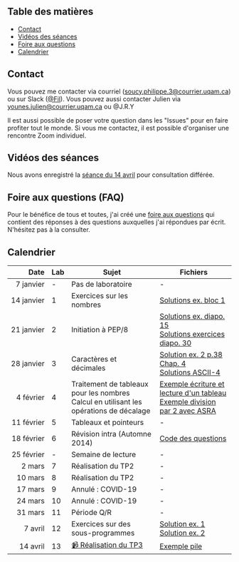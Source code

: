 ## Table des matières

- [Contact](#contact)
- [Vidéos des séances](#videos)
- [Foire aux questions](#faq)
- [Calendrier](#calendrier)

## Contact <a name="contact"></a>

Vous pouvez me contacter via courriel (soucy.philippe.3@courrier.uqam.ca) ou sur Slack ([@Fil](https://ageei-uqam.slack.com)). Vous pouvez aussi contacter Julien via younes.julien@courrier.uqam.ca ou @J.R.Y

Il est aussi possible de poser votre question dans les "Issues" pour en faire profiter tout le monde.
Si vous me contactez, il est possible d'organiser une rencontre Zoom individuel.

## Vidéos des séances <a name="videos"></a>

Nous avons enregistré la [séance du 14 avril](labo13/Eregistrement_labo13.mp4) pour consultation différée.

## Foire aux questions (FAQ) <a name="faq"></a>

Pour le bénéfice de tous et toutes, j'ai créé une [foire aux questions](FAQ.md) qui
contient des réponses à des questions auxquelles j'ai répondues par écrit. N'hésitez pas à
la consulter.

## Calendrier <a name="calendrier"></a>

| Date | Lab | Sujet | Fichiers |
| ---: | --- | ----- | -------- |
| 7&nbsp;janvier  | - | Pas de laboratoire | - |
| 14&nbsp;janvier | 1 | Exercices sur les nombres | [Solutions ex. bloc 1](https://github.com/phsoucy/inf2171-h2020-labos/raw/master/labo1/lab1_bloc_sol.pdf) |
| 21&nbsp;janvier | 2 | Initiation à PEP/8 | [Solutions ex. diapo. 15](https://raw.githubusercontent.com/phsoucy/inf2171-h2020-labos/master/labo2/p15.pep) <br> [Solutions exercices diapo. 30](https://raw.githubusercontent.com/phsoucy/inf2171-h2020-labos/master/labo2/p16.pep) |
| 28&nbsp;janvier | 3 | Caractères et décimales | [Solution ex. 2 p.38 Chap. 4](https://github.com/phsoucy/inf2171-h2020-labos/blob/master/labo3/ex2-p38-assembleur.pep)<br> [Solutions ASCII-4](https://raw.githubusercontent.com/phsoucy/inf2171-h2020-labos/master/labo3/ascii-4.txt) |
| 4&nbsp;février | 4 | Traitement de tableaux pour les nombres <br> Calcul en utilisant les opérations de décalage | [Exemple écriture et lecture d'un tableau](https://raw.githubusercontent.com/phsoucy/inf2171-h2020-labos/master/labo4/tab.pep) <br> [Exemple division par 2 avec ASRA](https://raw.githubusercontent.com/phsoucy/inf2171-h2020-labos/master/labo4/div3.pep) |
| 11&nbsp;février | 5 | Tableaux et pointeurs | - |
| 18&nbsp;février | 6 | Révision intra (Automne 2014) | [Code des questions](https://github.com/phsoucy/inf2171-h2020-labos/tree/master/labo6) |
| 25&nbsp;février | - | Semaine de lecture | - |
| 2&nbsp;mars | 7 | Réalisation du TP2 | - |
| 10&nbsp;mars | 8 | Réalisation du TP2 | - |
| 17&nbsp;mars | 9 | Annulé : COVID-19 | - |
| 24&nbsp;mars | 10 | Annulé : COVID-19 | - |
| 31&nbsp;mars | 11 | Période Q/R | - |
| 7&nbsp;avril | 12 | Exercices sur des sous-programmes | [Solution ex. 1](https://raw.githubusercontent.com/phsoucy/inf2171-h2020-labos/master/labo12/ex1.pep)<br> [Solution ex. 2](https://raw.githubusercontent.com/phsoucy/inf2171-h2020-labos/master/labo12/ex2.pep) |
| 14&nbsp;avril | 13 | [📹 Réalisation du TP3](labo13/Eregistrement_labo13.mp4) | [Exemple pile](labo13/Exemple_pile.pep) |
